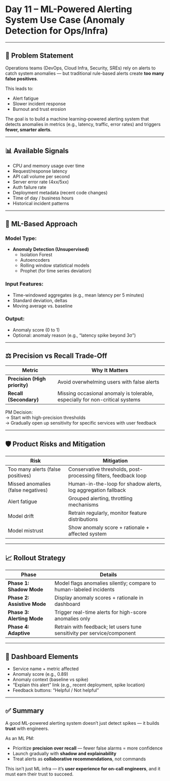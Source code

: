 # Day 11 – ML-Powered Alerting System Use Case (Anomaly Detection for Ops/Infra)

---

## 🎯 Problem Statement

Operations teams (DevOps, Cloud Infra, Security, SREs) rely on alerts to catch system anomalies — but traditional rule-based alerts create **too many false positives**.

This leads to:
- Alert fatigue
- Slower incident response
- Burnout and trust erosion

The goal is to build a machine learning–powered alerting system that detects anomalies in metrics (e.g., latency, traffic, error rates) and triggers **fewer, smarter alerts**.

---

## 📊 Available Signals

- CPU and memory usage over time
- Request/response latency
- API call volume per second
- Server error rate (4xx/5xx)
- Auth failure rate
- Deployment metadata (recent code changes)
- Time of day / business hours
- Historical incident patterns

---

## 🤖 ML-Based Approach

### Model Type:
- **Anomaly Detection (Unsupervised)**  
  - Isolation Forest  
  - Autoencoders  
  - Rolling window statistical models  
  - Prophet (for time series deviation)

### Input Features:
- Time-windowed aggregates (e.g., mean latency per 5 minutes)
- Standard deviation, deltas
- Moving average vs. baseline

### Output:
- Anomaly score (0 to 1)
- Optional: anomaly reason (e.g., “latency spike beyond 3σ”)

---

## ⚖️ Precision vs Recall Trade-Off

| Metric | Why It Matters |
|--------|----------------|
| **Precision (High priority)** | Avoid overwhelming users with false alerts |
| **Recall (Secondary)** | Missing occasional anomaly is tolerable, especially for non-critical systems |

PM Decision:  
→ Start with high-precision thresholds  
→ Gradually open up sensitivity for specific services with user feedback

---

## 🛡️ Product Risks and Mitigation

| Risk | Mitigation |
|------|------------|
| Too many alerts (false positives) | Conservative thresholds, post-processing filters, feedback loop |
| Missed anomalies (false negatives) | Human-in-the-loop for shadow alerts, log aggregation fallback |
| Alert fatigue | Grouped alerting, throttling mechanisms |
| Model drift | Retrain regularly, monitor feature distributions |
| Model mistrust | Show anomaly score + rationale + affected system |

---

## 📈 Rollout Strategy

| Phase | Details |
|-------|---------|
| **Phase 1: Shadow Mode** | Model flags anomalies silently; compare to human-labeled incidents |
| **Phase 2: Assistive Mode** | Display anomaly scores + rationale in dashboard |
| **Phase 3: Alerting Mode** | Trigger real-time alerts for high-score anomalies only |
| **Phase 4: Adaptive** | Retrain with feedback; let users tune sensitivity per service/component

---

## 🧭 Dashboard Elements

- Service name + metric affected
- Anomaly score (e.g., 0.89)
- Anomaly context (baseline vs spike)
- “Explain this alert” link (e.g., recent deployment, spike location)
- Feedback buttons: “Helpful / Not helpful”

---

## ✅ Summary

A good ML-powered alerting system doesn’t just detect spikes — it builds **trust** with engineers.

As an ML PM:
- Prioritize **precision over recall** — fewer false alarms = more confidence
- Launch gradually with **shadow and explainability**
- Treat alerts as **collaborative recommendations**, not commands

This isn’t just ML infra — it’s **user experience for on-call engineers**, and it must earn their trust to succeed.
